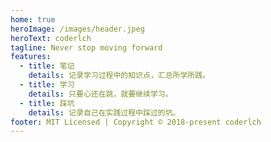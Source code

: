 ```yaml
---
home: true
heroImage: /images/header.jpeg
heroText: coderlch
tagline: Never stop moving forward
features:
  - title: 笔记
    details: 记录学习过程中的知识点，汇总所学所践。
  - title: 学习
    details: 只要心还在跳，就要继续学习。
  - title: 踩坑
    details: 记录自己在实践过程中踩过的坑。
footer: MIT Licensed | Copyright © 2018-present coderlch
---
```


